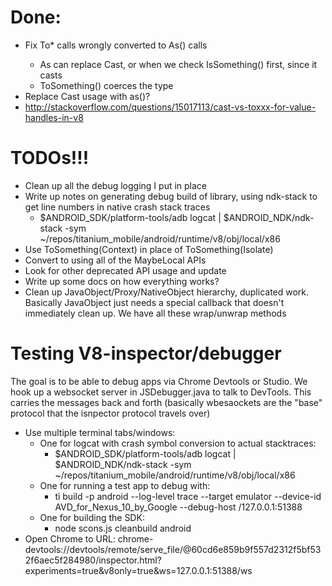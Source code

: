 Done:
======
- Fix To* calls wrongly converted to As<T>() calls
	- As<T> can replace Cast, or when we check IsSomething() first, since it casts
	- ToSomething() coerces the type
- Replace Cast usage with as<T>()?
- http://stackoverflow.com/questions/15017113/cast-vs-toxxx-for-value-handles-in-v8

TODOs!!!
=====
- Clean up all the debug logging I put in place
- Write up notes on generating debug build of library, using ndk-stack to get line numbers in native crash stack traces
	- $ANDROID_SDK/platform-tools/adb logcat | $ANDROID_NDK/ndk-stack -sym ~/repos/titanium_mobile/android/runtime/v8/obj/local/x86
- Use ToSomething(Context) in place of ToSomething(Isolate)
- Convert to using all of the MaybeLocal<T> APIs
- Look for other deprecated API usage and update
- Write up some docs on how everything works?
- Clean up JavaObject/Proxy/NativeObject hierarchy, duplicated work. Basically JavaObject just needs a special callback that doesn't immediately clean up. We have all these wrap/unwrap methods


Testing V8-inspector/debugger
========
The goal is to be able to debug apps via Chrome Devtools or Studio.
We hook up a websocket server in JSDebugger.java to talk to DevTools. This carries the messages back and forth (basically wbesaockets are the "base" protocol that the isnpector protocol travels over)

- Use multiple terminal tabs/windows:
	- One for logcat with crash symbol conversion to actual stacktraces:
		- $ANDROID_SDK/platform-tools/adb logcat | $ANDROID_NDK/ndk-stack -sym ~/repos/titanium_mobile/android/runtime/v8/obj/local/x86
	- One for running a test app to debug with:
		- ti build -p android --log-level trace --target emulator --device-id AVD_for_Nexus_10_by_Google --debug-host /127.0.0.1:51388
	- One for building the SDK:
		- node scons.js cleanbuild android
- Open Chrome to URL: chrome-devtools://devtools/remote/serve_file/@60cd6e859b9f557d2312f5bf532f6aec5f284980/inspector.html?experiments=true&v8only=true&ws=127.0.0.1:51388/ws
